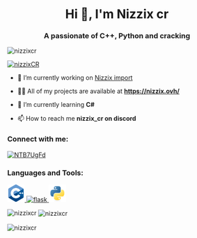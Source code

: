<h1 align="center">Hi 👋, I'm Nizzix cr</h1>
<h3 align="center">A passionate of C++, Python and cracking</h3>

<p align="left"> <img src="https://komarev.com/ghpvc/?username=nizzixcr&label=Profile%20views&color=0e75b6&style=flat" alt="nizzixcr" /> </p>

<p align="left"> <a href="https://github.com/ryo-ma/github-profile-trophy"><img src="https://github-profile-trophy.vercel.app/?username=nizzixCR" alt="nizzixCR" /></a> </p>

- 🔭 I’m currently working on [Nizzix import](https://github.com/nizzixCR/Temp-mail-py)

- 👨‍💻 All of my projects are available at **https://nizzix.ovh/**

- 🌱 I’m currently learning **C#**

- 📫 How to reach me **nizzix_cr on discord**

<h3 align="left">Connect with me:</h3>
<p align="left">
<a href="https://discord.gg/NTB7UgFd" target="blank"><img align="center" src="https://raw.githubusercontent.com/rahuldkjain/github-profile-readme-generator/master/src/images/icons/Social/discord.svg" alt="NTB7UgFd" height="30" width="40" /></a>
</p>

<h3 align="left">Languages and Tools:</h3>
<p align="left"> <a href="https://www.w3schools.com/cpp/" target="_blank" rel="noreferrer"> <img src="https://raw.githubusercontent.com/devicons/devicon/master/icons/cplusplus/cplusplus-original.svg" alt="cplusplus" width="40" height="40"/> </a> <a href="https://flask.palletsprojects.com/" target="_blank" rel="noreferrer"> <img src="https://flask.palletsprojects.com/en/stable/_static/flask-vertical.png" alt="flask" width="40" height="40"/> </a> <a href="https://www.python.org" target="_blank" rel="noreferrer"> <img src="https://raw.githubusercontent.com/devicons/devicon/master/icons/python/python-original.svg" alt="python" width="40" height="40"/> </a> </p>

<p><img align="left" src="https://github-readme-stats.vercel.app/api/top-langs?username=nizzixcr&show_icons=true&locale=en&layout=compact" alt="nizzixcr" /></p>

<p>&nbsp;<img align="center" src="https://github-readme-stats.vercel.app/api?username=nizzixcr&show_icons=true&locale=en" alt="nizzixcr" /></p>

<p><img align="center" src="https://github-readme-streak-stats.herokuapp.com/?user=nizzixcr&" alt="nizzixcr" /></p>
